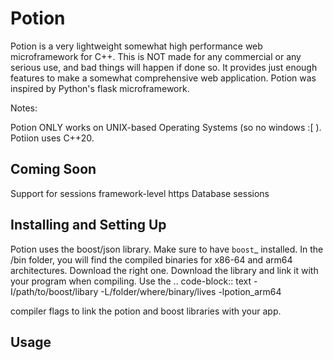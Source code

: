 
Potion
======

Potion is a very lightweight somewhat high performance web microframework for C++.
This is NOT made for any commercial or any serious use, and bad things will happen if done so.
It provides just enough features to make a somewhat comprehensive web application.
Potion was inspired by Python's flask microframework.

Notes:

Potion ONLY works on UNIX-based Operating Systems (so no windows :[ ).
Potiion uses C++20.


Coming Soon
-----------

Support for sessions
framework-level https
Database sessions


Installing and Setting Up
------------------------

Potion uses the boost/json library. Make sure to have `boost`_ installed.
In the /bin folder, you will find the compiled binaries for x86-64 and arm64 architectures. Download the right one.
Download the library and link it with your program when compiling.
Use the
.. code-block:: text
  -I/path/to/boost/libary
  -L/folder/where/binary/lives
  -lpotion_arm64

compiler flags to link the potion and boost libraries with your app.

Usage
-----


  




